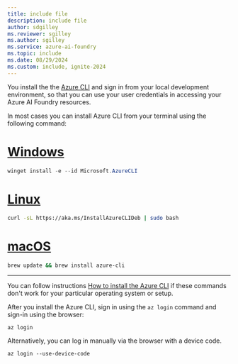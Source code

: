 ```yaml
---
title: include file
description: include file
author: sdgilley
ms.reviewer: sgilley
ms.author: sgilley
ms.service: azure-ai-foundry
ms.topic: include
ms.date: 08/29/2024
ms.custom: include, ignite-2024
---
```


You install the the [Azure CLI](/azure/what-is-azure-cli)  and sign in from your local development environment, so that you can use your user credentials in accessing your Azure AI Foundry resources.

In most cases you can install Azure CLI from your terminal using the following command: 

# [Windows](#tab/windows)

```powershell 
winget install -e --id Microsoft.AzureCLI
```

# [Linux](#tab/linux)

```bash
curl -sL https://aka.ms/InstallAzureCLIDeb | sudo bash
```

# [macOS](#tab/macos)

```bash
brew update && brew install azure-cli
```

---

You can follow instructions [How to install the Azure CLI](/cli/azure/install-azure-cli) if these commands don't work for your particular operating system or setup.

After you install the Azure CLI, sign in using the ``az login`` command and sign-in using the browser:

```
az login
```

Alternatively, you can log in manually via the browser with a device code.

```
az login --use-device-code
```

